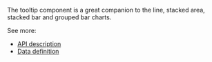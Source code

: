 The tooltip component is a great companion to the line, stacked area, stacked bar and grouped bar charts.


See more:
* [API description][APILink]
* [Data definition][DataLink]



[APILink]: http://eventbrite.github.io/britecharts/module-Tooltip.html
[DataLink]: http://eventbrite.github.io/britecharts/global.html#areaChartData__anchor
